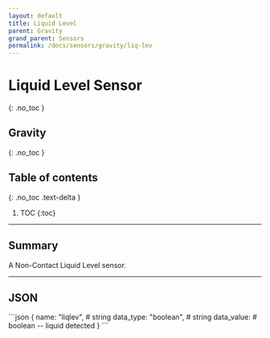 ```yaml
---
layout: default
title: Liquid Level
parent: Gravity
grand_parent: Sensors
permalink: /docs/sensors/gravity/liq-lev
---
```


# Liquid Level Sensor
{: .no_toc }
## Gravity
{: .no_toc }

## Table of contents
{: .no_toc .text-delta }

1. TOC
{:toc}

---

## Summary

A Non-Contact Liquid Level sensor.

---

## JSON 

<div class="code-example" markdown="1">
```json
{
  name: "liqlev",      # string
  data_type: "boolean",    # string
  data_value:       # boolean -- liquid detected
}
```
</div>